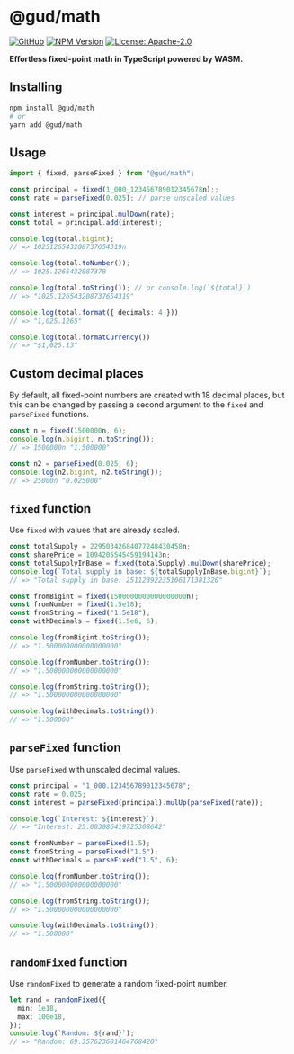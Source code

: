 # @gud/math

[![GitHub](https://img.shields.io/badge/ryangoree%2Fgud--math-151b23?logo=github)](https://github.com/ryangoree/math)
[![NPM Version](https://img.shields.io/badge/%40gud%2Fmath-cb3837?logo=npm)](https://npmjs.com/package/@gud/math)
[![License: Apache-2.0](https://img.shields.io/badge/Apache%202.0-23454d?logo=apache)](./LICENSE)

**Effortless fixed-point math in TypeScript powered by WASM.**

## Installing

```sh
npm install @gud/math
# or
yarn add @gud/math
```

## Usage

```ts
import { fixed, parseFixed } from "@gud/math";

const principal = fixed(1_000_123456789012345678n);;
const rate = parseFixed(0.025); // parse unscaled values

const interest = principal.mulDown(rate);
const total = principal.add(interest);

console.log(total.bigint);
// => 1025126543208737654319n

console.log(total.toNumber());
// => 1025.1265432087378

console.log(total.toString()); // or console.log(`${total}`)
// => "1025.126543208737654319"

console.log(total.format({ decimals: 4 }))
// => "1,025.1265"

console.log(total.formatCurrency())
// => "$1,025.13"
```

## Custom decimal places

By default, all fixed-point numbers are created with 18 decimal places, but this can be changed by passing a second argument to the `fixed` and `parseFixed` functions.

```ts
const n = fixed(1500000n, 6);
console.log(n.bigint, n.toString());
// => 1500000n "1.500000"

const n2 = parseFixed(0.025, 6);
console.log(n2.bigint, n2.toString());
// => 25000n "0.025000"
```

## `fixed` function

Use `fixed` with values that are already scaled.

```ts
const totalSupply = 22950342684077248430458n;
const sharePrice = 1094205545459194143n;
const totalSupplyInBase = fixed(totalSupply).mulDown(sharePrice);
console.log(`Total supply in base: ${totalSupplyInBase.bigint}`);
// => "Total supply in base: 25112392235106171381320"
```

```ts
const fromBigint = fixed(1500000000000000000n);
const fromNumber = fixed(1.5e18);
const fromString = fixed("1.5e18");
const withDecimals = fixed(1.5e6, 6);

console.log(fromBigint.toString());
// => "1.500000000000000000"

console.log(fromNumber.toString());
// => "1.500000000000000000"

console.log(fromString.toString());
// => "1.500000000000000000"

console.log(withDecimals.toString());
// => "1.500000"
```

## `parseFixed` function

Use `parseFixed` with unscaled decimal values.

```ts
const principal = "1_000.123456789012345678";
const rate = 0.025;
const interest = parseFixed(principal).mulUp(parseFixed(rate));

console.log(`Interest: ${interest}`);
// => "Interest: 25.003086419725308642"
```

```ts
const fromNumber = parseFixed(1.5);
const fromString = parseFixed("1.5");
const withDecimals = parseFixed("1.5", 6);

console.log(fromNumber.toString());
// => "1.500000000000000000"

console.log(fromString.toString());
// => "1.500000000000000000"

console.log(withDecimals.toString());
// => "1.500000"
```

## `randomFixed` function

Use `randomFixed` to generate a random fixed-point number.

```ts
let rand = randomFixed({
  min: 1e18,
  max: 100e18,
});
console.log(`Random: ${rand}`);
// => "Random: 69.357623681464768420"
```
